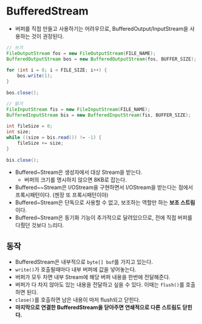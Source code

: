 # BufferedStream

- 버퍼를 직접 만들고 사용하기는 어려우므로, BufferedOutput/InputStream을 사용하는 것이 권장된다.

```java
// 쓰기
FileOutputStream fos = new FileOutputStream(FILE_NAME);
BufferedOutputStream bos = new BufferedOutputStream(fos, BUFFER_SIZE);
		
for (int i = 0; i < FILE_SIZE; i++) {
	bos.write(1);
}
		
bos.close();

// 읽기
FileInputStream fis = new FileInputStream(FILE_NAME);
BufferedInputStream bis = new BufferedInputStream(fis, BUFFER_SIZE);
		
int fileSize = 0;
int size;
while ((size = bis.read()) != -1) {
	fileSize += size;
}
		
bis.close();
```

- Buffered~Stream은 생성자에서 대상 Stream을 받는다.
  - 버퍼의 크기를 명시하지 않으면 8KB로 잡는다.
- Buffered~~Stream은 I/OStream을 구현하면서 I/OStream을 받는다는 점에서 프록시패턴이다. (젠장 또 프록시패턴이야)
- Buffered~Stream은 단독으로 사용할 수 없고, 보조하는 역할만 하는 **보조 스트림**이다.
- Buffered~Stream은 동기화 기능이 추가적으로 달려있으므로, 전에 직접 버퍼를 다뤘던 것보다 느리다.

## 동작

- BufferedStream은 내부적으로 `byte[] buf`를 가지고 있는다.
- `write()`가 호출될때마다 내부 버퍼에 값을 넣어놓는다.
- 버퍼가 모두 차면 내부 Stream에 해당 버퍼 내용을 한번에 전달해준다.
- 버퍼가 다 차지 않아도 있는 내용을 전달하고 싶을 수 있다. 이때는 `flush()`를 호출하면 된다.
- `close()`를 호출하면 남은 내용이 마저 flush되고 닫힌다.
- **마지막으로 연결한 BufferedStream을 닫아주면 연쇄적으로 다른 스트림도 닫힌다.**
